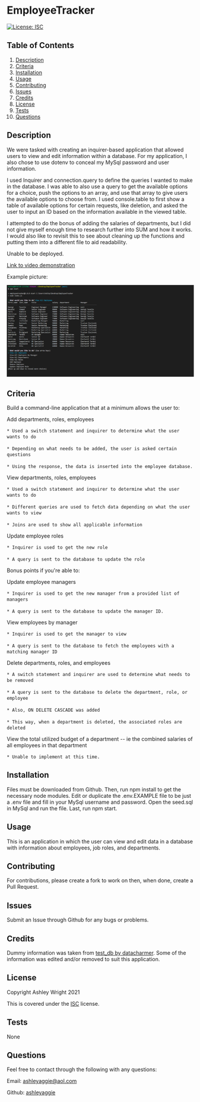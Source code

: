 # EmployeeTracker

[![License: ISC](https://img.shields.io/badge/License-ISC-blue.svg)](https://opensource.org/licenses/ISC)

## Table of Contents

1. [Description](#Description)
2. [Criteria](#Criteria)
3. [Installation](#Installation)
4. [Usage](#Usage)
5. [Contributing](#Contributing)
6. [Issues](#Issues)
7. [Credits](#Credits)
8. [License](#License)
9. [Tests](#Tests)
10. [Questions](#Questions)

## Description

We were tasked with creating an inquirer-based application that allowed users to view and edit information within a database. For my application, I also chose to use dotenv to conceal my MySql password and user information.

I used Inquirer and connection.query to define the queries I wanted to make in the database. I was able to also use a query to get the available options for a choice, push the options to an array, and use that array to give users the available options to choose from. I used console.table to first show a table of available options for certain requests, like deletion, and asked the user to input an ID based on the information available in the viewed table.

I attempted to do the bonus of adding the salaries of departments, but I did not give myself enough time to research further into SUM and how it works. I would also like to revisit this to see about cleaning up the functions and putting them into a different file to aid readability.

Unable to be deployed.

[Link to video demonstration](https://drive.google.com/file/d/1JqODEnd3qy2dtn7n_FKd8Y5sKaMwLnTw/view)

Example picture:

![Picture of example database view](./databaseAllEmployees.png)

## Criteria

Build a command-line application that at a minimum allows the user to:

  Add departments, roles, employees

    * Used a switch statement and inquirer to determine what the user wants to do

    * Depending on what needs to be added, the user is asked certain questions

    * Using the response, the data is inserted into the employee database.

  View departments, roles, employees

    * Used a switch statement and inquirer to determine what the user wants to do

    * Different queries are used to fetch data depending on what the user wants to view

    * Joins are used to show all applicable information

  Update employee roles

    * Inquirer is used to get the new role

    * A query is sent to the database to update the role

Bonus points if you're able to:

  Update employee managers

    * Inquirer is used to get the new manager from a provided list of managers

    * A query is sent to the database to update the manager ID.

  View employees by manager

    * Inquirer is used to get the manager to view

    * A query is sent to the database to fetch the employees with a matching manager ID

  Delete departments, roles, and employees

    * A switch statement and inquirer are used to determine what needs to be removed

    * A query is sent to the database to delete the department, role, or employee

    * Also, ON DELETE CASCADE was added

    * This way, when a department is deleted, the associated roles are deleted

  View the total utilized budget of a department -- ie the combined salaries of all employees in that department

    * Unable to implement at this time.

## Installation

Files must be downloaded from Github. Then, run npm install to get the necessary node modules. Edit or duplicate the .env.EXAMPLE file to be just a .env file and fill in your MySql username and password. Open the seed.sql in MySql and run the file. Last, run npm start.

## Usage

This is an application in which the user can view and edit data in a database with information about employees, job roles, and departments.

## Contributing

For contributions, please create a fork to work on then, when done, create a Pull Request.

## Issues

Submit an Issue through Github for any bugs or problems.

## Credits

Dummy information was taken from [test_db by datacharmer](https://github.com/datacharmer/test_db). Some of the information was edited and/or removed to suit this application.

## License

Copyright Ashley Wright 2021

This is covered under the <a href='https://opensource.org/licenses/ISC'>ISC</a> license.

## Tests

None

## Questions

Feel free to contact through the following with any questions:

Email: ashleyaggie@aol.com

Github: <a href='https://github.com/ashleyaggie'>ashleyaggie</a>